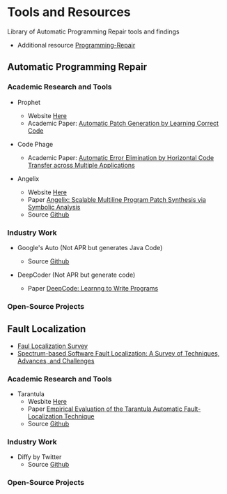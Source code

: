 # Tools and Resources
Library of Automatic Programming Repair tools and findings
- Additional resource [Programming-Repair](http://program-repair.org/tools.html)

## Automatic Programming Repair

### Academic Research and Tools
- Prophet
  - Website [Here](http://groups.csail.mit.edu/pac/patchgen/)
  - Academic Paper: [Automatic Patch Generation by Learning Correct Code](https://people.csail.mit.edu/fanl/papers/prophet-popl16.pdf)

- Code Phage
  - Academic Paper: [Automatic Error Elimination
by Horizontal Code Transfer across Multiple Applications](http://people.csail.mit.edu/fanl/papers/codephage-pldi2015.pdf)

- Angelix
  - Website [Here](http://angelix.io/)
  - Paper [Angelix: Scalable Multiline Program Patch Synthesis via Symbolic Analysis](https://www.comp.nus.edu.sg/~abhik/pdf/ICSE16-angelix.pdf)
  - Source [Github](https://github.com/mechtaev/angelix)

### Industry Work
- Google's Auto (Not APR but generates Java Code)
  - Source [Github](https://github.com/google/auto)

- DeepCoder (Not APR but generate code)
  - Paper [DeepCode: Learnng to Write Programs](https://openreview.net/pdf?id=ByldLrqlx)

### Open-Source Projects

## Fault Localization
- [Faul Localization Survey](http://www.utdallas.edu/~ewong/fault-localization-survey.pdf)
- [Spectrum-based Software Fault Localization: A Survey of Techniques, Advances, and Challenges](https://arxiv.org/pdf/1607.04347.pdf)

### Academic Research and Tools
- Tarantula
  - Wesbite [Here](http://spideruci.org/fault-localization/)
  - Paper [Empirical Evaluation of the Tarantula Automatic Fault-Localization Technique](http://spideruci.org/papers/jones05.pdf)
  - Source [Github](https://github.com/spideruci/Tarantula)

### Industry Work
- Diffy by Twitter
  - Source [Github](https://github.com/twitter/diffy)

### Open-Source Projects



